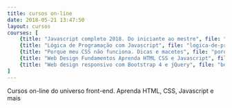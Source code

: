 ```yaml
---
title: cursos on-line
date: 2018-05-21 13:47:50
layout: cursos
courses: [
	{title: "Javascript completo 2018. Do iniciante ao mestre", file: "javascript-completo", price: 23.99, normalPrice: 114.99},
	{title: "Lógica de Programação com Javascript", file: "logica-de-programacao-com-javascript", price: 23.99, normalPrice: 129.99},
	{title: "Porque meu CSS não funciona. Dicas e macetes", file: "porque-meu-css-nao-funciona", price: 23.99, normalPrice: 84.99},
	{title: "Web Design Fundamentos Aprenda HTML CSS e Javascript", file: "web-fundamentos-html-css", price: 23.99, normalPrice: 189.99},
	{title: "Web design responsivo com Bootstrap 4 e jQuery", file: "bootstrap-4-jquery", price: 23.99, normalPrice: 84.99}
]
---
```


Cursos on-line do universo front-end. Aprenda HTML, CSS, Javascript e mais
